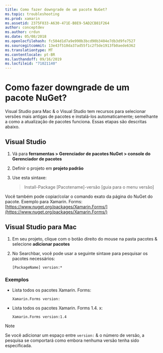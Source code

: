 ```yaml
---
title: Como fazer downgrade de um pacote NuGet?
ms.topic: troubleshooting
ms.prod: xamarin
ms.assetid: 2375F833-A630-471E-B8E9-5AD2CB81F264
author: conceptdev
ms.author: crdun
ms.date: 05/08/2018
ms.openlocfilehash: fc504d1d7a9e990b3bcd90b3404e7db3d9fe7527
ms.sourcegitcommit: 13e43f510da37ad55f1c2f5de1913fb0aede6362
ms.translationtype: MT
ms.contentlocale: pt-BR
ms.lasthandoff: 09/16/2019
ms.locfileid: "71021140"
---
```

# <a name="how-do-i-downgrade-a-nuget-package"></a>Como fazer downgrade de um pacote NuGet?

Visual Studio para Mac & o Visual Studio tem recursos para selecionar versões mais antigas de pacotes e instalá-los automaticamente; semelhante a como a atualização de pacotes funciona. Essas etapas são descritas abaixo.

## <a name="visual-studio"></a>Visual Studio

1. Vá para **ferramentas > Gerenciador de pacotes NuGet > console do Gerenciador de pacotes**
2. Definir o projeto em **projeto padrão**
3. Use esta sintaxe:

    > Install-Package [Pacotename]-versão [guia para o menu versão]

Você também pode copiar/colar o comando exato da página do NuGet do pacote. Exemplo para Xamarin. Forms:[https://www.nuget.org/packages/Xamarin.Forms/](https://www.nuget.org/packages/Xamarin.Forms/)

## <a name="visual-studio-for-mac"></a>Visual Studio para Mac

1. Em seu projeto, clique com o botão direito do mouse na pasta pacotes & selecione **adicionar pacotes**
2. No Searchbar, você pode usar a seguinte sintaxe para pesquisar os pacotes necessários:

    `[PackageName] version:*`

### <a name="examples"></a>Exemplos 
- Lista todos os pacotes Xamarin. Forms: 

    `Xamarin.Forms version:`

- Lista todos os pacotes Xamarin. Forms 1.4. x: 

    `Xamarin.Forms version:1.4`

> [!NOTE]
> Se você adicionar um espaço entre `version:` & o número de versão, a pesquisa se comportará como embora nenhuma versão tenha sido especificada.
